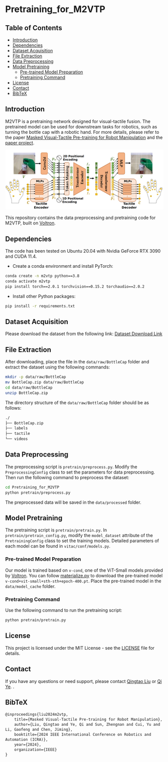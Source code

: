 # Pretraining_for_M2VTP

## Table of Contents
- [Introduction](#introduction)
- [Dependencies](#dependencies)
- [Dataset Acquisition](#dataset-acquisition)
- [File Extraction](#file-extraction)
- [Data Preprocessing](#data-preprocessing)
- [Model Pretraining](#model-pretraining)
  - [Pre-trained Model Preparation](#pre-trained-model-preparation)
  - [Pretraining Command](#pretraining-command)
- [License](#license)
- [Contact](#contact)
- [BibTeX](#bibtex)

## Introduction

M2VTP is a pretraining network designed for visual-tactile fusion. The pretrained model can be used for downstream tasks for robotics, such as turning the bottle cap with a robotic hand. For more details, please refer to the paper [Masked Visual-Tactile Pre-training for Robot Manipulation](https://www.researchgate.net/publication/378067504_Masked_Visual-Tactile_Pre-training_for_Robot_Manipulation) and the [paper project](https://lqts.github.io/M2VTP/).

![pretrain_network](scr/pretrain_network.png "pretrain_network")

This repository contains the data preprocessing and pretraining code for M2VTP, built on [Voltron](https://github.com/siddk/voltron-robotics).

## Dependencies

The code has been tested on Ubuntu 20.04 with Nvidia GeForce RTX 3090 and CUDA 11.4.

- Create a conda environment and install PyTorch:

```bash
conda create -n m2vtp python==3.8
conda activate m2vtp
pip install torch==2.0.1 torchvision==0.15.2 torchaudio==2.0.2
```

- Install other Python packages:

```bash
pip install -r requirements.txt
```

## Dataset Acquisition

Please download the dataset from the following link:
[Dataset Download Link](https://1drv.ms/u/c/9054151f0ba654c9/EbYX2-fmQ6pDiCf2vF3yYawBLC8lpGQBZWM4L_r3VXBQFw?e=f1swvc)

## File Extraction

After downloading, place the file in the `data/raw/BottleCap` folder and extract the dataset using the following commands:

```bash
mkdir -p data/raw/BottleCap
mv BottleCap.zip data/raw/BottleCap
cd data/raw/BottleCap
unzip BottleCap.zip
```

The directory structure of the `data/raw/BottleCap` folder should be as follows:

```bash
./
├── BottleCap.zip
├── labels
├── tactile
└── videos
```

## Data Preprocessing

The preprocessing script is `pretrain/preprocess.py`. Modify the `PreprocessingConfig` class to set the parameters for data preprocessing. Then run the following command to preprocess the dataset:

```bash
cd Pretraining_for_M2VTP
python pretrain/preprocess.py
```

The preprocessed data will be saved in the `data/processed` folder.

## Model Pretraining

The pretraining script is `pretrain/pretrain.py`. In `pretrain/pretrain_config.py`, modify the `model_dataset` attribute of the `PretrainingConfig` class to set the training models. Detailed parameters of each model can be found in `vitac/conf/models.py`.

### Pre-trained Model Preparation

Our model is trained based on `v-cond`, one of the ViT-Small models provided by [Voltron](https://github.com/siddk/voltron-robotics). You can follow [materialize.py](https://github.com/siddk/voltron-robotics/blob/main/voltron/models/materialize.py) to download the pre-trained model `v-cond+vit-small+sth-sth+epoch-400.pt`. Place the pre-trained model in the `data/model_cache` folder.

### Pretraining Command

Use the following command to run the pretraining script:

```bash
python pretrain/pretrain.py
```


## License

This project is licensed under the MIT License - see the [LICENSE](https://github.com/LQTS/Pretraining_for_M2VTP?tab=MIT-1-ov-file) file for details.

## Contact

If you have any questions or need support, please contact <a href="mailto:l_qingtao@zju.edu.cn"> Qingtao Liu</a> or <a href="mailto:qi.ye@zju.edu.cn">Qi Ye</a>.
.
## BibTeX
```
@inproceedings{liu2024m2vtp,
    title={Masked Visual-Tactile Pre-training for Robot Manipulation},
    author={Liu, Qingtao and Ye, Qi and Sun, Zhengnan and Cui, Yu and Li, Gaofeng and Chen, Jiming},
    booktitle={2024 IEEE International Conference on Robotics and Automation (ICRA)},
    year={2024},
    organization={IEEE}
} 
```

